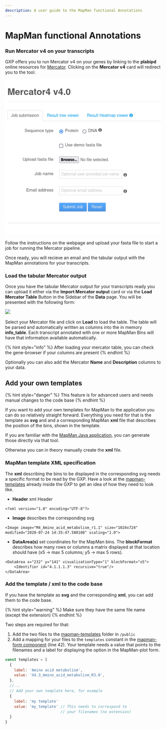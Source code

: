 ```yaml
---
description: A user guide to the MapMan functional Annotations
---
```


# MapMan functional Annotations

### Run Mercator v4 on your transcripts

GXP offers you to run Mercator v4 on your genes by linking to the **plabipd** online resources for [Mercator](https://plabipd.de/portal/mercator4). Clicking on the **Mercator v4** card will redirect you to the tool.

![Mercator v4 form](../../.gitbook/assets/mercator-form.png)

Follow the instructions on the webpage and upload your fasta file to start a job for running the Mercator pipeline.

Once ready, you will recieve an email and the tabular output with the MapMan annotations for your transcripts.

### Load the tabular Mercator output

Once you have the tabular Mercator output for your transcripts ready you can upload it either via the **Import Mercator output** card or via the **Load Mercator Table** Button in the Sidebar of the **Data** page. You will be presented with the following form:

![](../../.gitbook/assets/load\_mercator\_form.png)

Select your Mercator file and click on **Load** to load the table. The table will be parsed and automatically written as columns into the in memory **info\_table**. Each transcript annotated with one or more MapMan Bins will have that information available automatically.

{% hint style="info" %}
After loading your mercator table, you can check the gene-browser if your columns are present
{% endhint %}

Optionally you can also add the Mercator **Name** and **Description** columns to your data.

## Add your own templates

{% hint style="danger" %}
This feature is for advanced users and needs manual changes to the code base
{% endhint %}

If you want to add your own templates for MapMan to the application you can do so relatively straight forward. Everything you need for that is the template as **svg** and and a corresponding MapMan **xml** file that describes the position of the bins, shown in the template.

If you are familiar with the [MapMan Java application](https://mapman.gabipd.org/mapman-download), you can generate those directly via that tool.

Otherwise you can in theory manually create the **xml** file.&#x20;

### MapMan template XML specification

The **xml** describing the bins to be displayed in the corresponding svg needs a specific format to be read by the GXP. Have a look at the [mapman-templates](https://github.com/usadellab/GeneExpressionPlots/tree/main/public/mapman-templates) already inside the GXP to get an idea of how they need to look like.

* **Header** xml Header

```
<?xml version="1.0" encoding="UTF-8"?>
```

* **Image** describes the corresponding svg

```
<Image image="M4_Amino_acid_metabolism_r1.1" size="1024x724" modified="2020-07-24 14:35:47.580108" scaling="1.0">
```

* **DataArea(s)** set coordinates for the MapMan bins. The **blockFormat** describes how many rows or columns a matrix displayed at that location should have (x5 -> max 5 columns; y5 -> max 5 rows).

```
<DataArea x="232" y="141" visualizationType="1" blockFormat="x5">
    <Identifier id="4.1.1.1.3" recursive="true"/>
</DataArea>
```

### Add the template / xml to the code base

If you have the template as **svg** and the corresponding **xml**, you can add them to the code base.

{% hint style="warning" %}
Make sure they have the same file name (except the extension)
{% endhint %}

Two steps are required for that:

1. Add the two files to the [mapman-templates](https://github.com/usadellab/GeneExpressionPlots/tree/main/public/mapman-templates) folder in `/public`&#x20;
2. Add a mapping for your files to the `templates` constant in the [mapman-form component](../../../src/pages/plots/components/mapman-form.tsx) (line 42). Your template needs a value that points to the filenames and a label for displaying the option in the MapMan-plot form.

```javascript
const templates = [
  {
    label: 'Amino acid metabolism',
    value: 'X4.3_Amino_acid_metabolism_R3.0',
  },
  //...
  // Add your own template here, for example
  {
    label: 'my template'
    value: 'my_template' // This needs to correspond to
                         // your filenames (no extension)
  }
}
```
